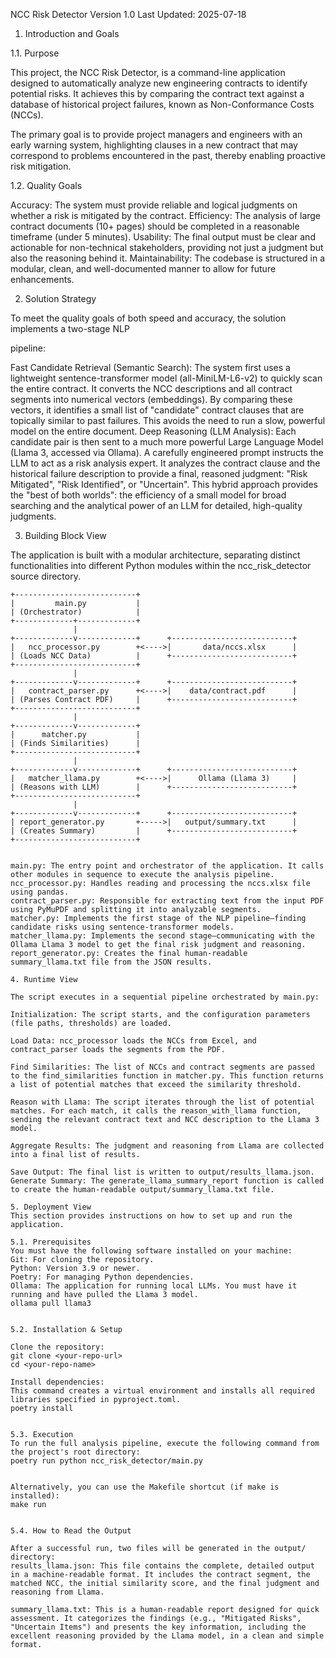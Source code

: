 NCC Risk Detector
Version 1.0
Last Updated: 2025-07-18


1. Introduction and Goals

1.1. Purpose

This project, the NCC Risk Detector, is a command-line application designed to automatically analyze new engineering contracts to identify potential risks. It achieves this by comparing the contract text against a database of historical project failures, known as Non-Conformance Costs (NCCs).

The primary goal is to provide project managers and engineers with an early warning system, highlighting clauses in a new contract that may correspond to problems encountered in the past, thereby enabling proactive risk mitigation.

1.2. Quality Goals

Accuracy: The system must provide reliable and logical judgments on whether a risk is mitigated by the contract.
Efficiency: The analysis of large contract documents (10+ pages) should be completed in a reasonable timeframe (under 5 minutes).
Usability: The final output must be clear and actionable for non-technical stakeholders, providing not just a judgment but also the reasoning behind it.
Maintainability: The codebase is structured in a modular, clean, and well-documented manner to allow for future enhancements.

2. Solution Strategy

To meet the quality goals of both speed and accuracy, the solution implements a two-stage NLP 

pipeline:

Fast Candidate Retrieval (Semantic Search): The system first uses a lightweight sentence-transformer model (all-MiniLM-L6-v2) to quickly scan the entire contract. It converts the NCC descriptions and all contract segments into numerical vectors (embeddings). By comparing these vectors, it identifies a small list of "candidate" contract clauses that are topically similar to past failures. This avoids the need to run a slow, powerful model on the entire document.
Deep Reasoning (LLM Analysis): Each candidate pair is then sent to a much more powerful Large Language Model (Llama 3, accessed via Ollama). A carefully engineered prompt instructs the LLM to act as a risk analysis expert. It analyzes the contract clause and the historical failure description to provide a final, reasoned judgment: "Risk Mitigated", "Risk Identified", or "Uncertain".
This hybrid approach provides the "best of both worlds": the efficiency of a small model for broad searching and the analytical power of an LLM for detailed, high-quality judgments.

3. Building Block View

The application is built with a modular architecture, separating distinct functionalities into 
different Python modules within the ncc_risk_detector source directory.

```
+---------------------------+
|         main.py           |
| (Orchestrator)            |
+-------------+-------------+
              |
+-------------v-------------+      +---------------------------+
|   ncc_processor.py        +<---->|       data/nccs.xlsx      |
| (Loads NCC Data)          |      +---------------------------+
+---------------------------+
              |
+-------------v-------------+      +---------------------------+
|   contract_parser.py      +<---->|    data/contract.pdf      |
| (Parses Contract PDF)     |      +---------------------------+
+---------------------------+
              |
+-------------v-------------+
|      matcher.py           |
| (Finds Similarities)      |
+---------------------------+
              |
+-------------v-------------+      +---------------------------+
|   matcher_llama.py        +<---->|      Ollama (Llama 3)     |
| (Reasons with LLM)        |      +---------------------------+
+---------------------------+
              |
+-------------v-------------+      +---------------------------+
| report_generator.py       +----->|   output/summary.txt      |
| (Creates Summary)         |      +---------------------------+
+---------------------------+


main.py: The entry point and orchestrator of the application. It calls other modules in sequence to execute the analysis pipeline.
ncc_processor.py: Handles reading and processing the nccs.xlsx file using pandas.
contract_parser.py: Responsible for extracting text from the input PDF using PyMuPDF and splitting it into analyzable segments.
matcher.py: Implements the first stage of the NLP pipeline—finding candidate risks using sentence-transformer models.
matcher_llama.py: Implements the second stage—communicating with the Ollama Llama 3 model to get the final risk judgment and reasoning.
report_generator.py: Creates the final human-readable summary_llama.txt file from the JSON results.

4. Runtime View

The script executes in a sequential pipeline orchestrated by main.py:

Initialization: The script starts, and the configuration parameters (file paths, thresholds) are loaded.

Load Data: ncc_processor loads the NCCs from Excel, and contract_parser loads the segments from the PDF.

Find Similarities: The list of NCCs and contract segments are passed to the find_similarities function in matcher.py. This function returns a list of potential matches that exceed the similarity threshold.

Reason with Llama: The script iterates through the list of potential matches. For each match, it calls the reason_with_llama function, sending the relevant contract text and NCC description to the Llama 3 model.

Aggregate Results: The judgment and reasoning from Llama are collected into a final list of results.

Save Output: The final list is written to output/results_llama.json.
Generate Summary: The generate_llama_summary_report function is called to create the human-readable output/summary_llama.txt file.

5. Deployment View
This section provides instructions on how to set up and run the application.

5.1. Prerequisites
You must have the following software installed on your machine:
Git: For cloning the repository.
Python: Version 3.9 or newer.
Poetry: For managing Python dependencies.
Ollama: The application for running local LLMs. You must have it running and have pulled the Llama 3 model.
ollama pull llama3


5.2. Installation & Setup

Clone the repository:
git clone <your-repo-url>
cd <your-repo-name>

Install dependencies:
This command creates a virtual environment and installs all required libraries specified in pyproject.toml.
poetry install


5.3. Execution
To run the full analysis pipeline, execute the following command from the project's root directory:
poetry run python ncc_risk_detector/main.py


Alternatively, you can use the Makefile shortcut (if make is installed):
make run


5.4. How to Read the Output

After a successful run, two files will be generated in the output/ directory:
results_llama.json: This file contains the complete, detailed output in a machine-readable format. It includes the contract segment, the matched NCC, the initial similarity score, and the final judgment and reasoning from Llama.

summary_llama.txt: This is a human-readable report designed for quick assessment. It categorizes the findings (e.g., "Mitigated Risks", "Uncertain Items") and presents the key information, including the excellent reasoning provided by the Llama model, in a clean and simple format.
